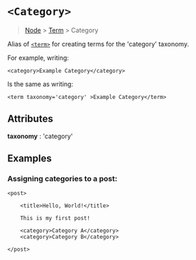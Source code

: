 # `<Category>`

> [Node](./node.md) > [Term](./term.md) > Category

Alias of [`<term>`](./term.md) for creating terms for the 'category' taxonomy.

For example, writing:

```
<category>Example Category</category>
```

Is the same as writing:

```
<term taxonomy='category' >Example Category</term>
```

## Attributes

**taxonomy** : 'category'

## Examples

### Assigning categories to a post:

```
<post>

    <title>Hello, World!</title>

    This is my first post!

    <category>Category A</category>
    <category>Category B</category>

</post>
```

